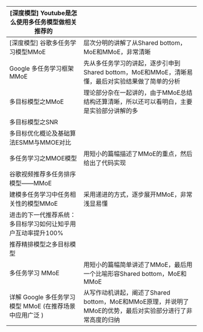 | [深度模型] Youtube是怎么使用多任务模型做相关推荐的           |                                                              |
| ------------------------------------------------------------ | ------------------------------------------------------------ |
| [深度模型] 谷歌多任务学习模型MMoE                            | 层次分明的讲解了从Shared bottom，MoE和MMoE，非常清晰         |
| Google 多任务学习框架 MMoE                                   | 先从多任务学习的讲起，逐步引申到Shared bottom，MoE和MMoE，清晰易懂，最后对实验结果做了简单的分析 |
| 多目标模型之MMoE                                             | 理论部分杂在一起讲的，由于MMoE总结结构还算清晰，所以还可以看明白，主要是实验部分讲解的多 |
| 多目标模型之SNR                                              |                                                              |
| 多目标优化概论及基础算法ESMM与MMOE对比                       |                                                              |
| 多任务学习之MMOE模型                                         | 用短小的篇幅描述了MMoE的重点，然后给出了代码实现             |
| 谷歌视频推荐多任务排序模型——MMoE                             |                                                              |
| 建模多任务学习中任务相关性的模型MMoE                         | 采用递进的方式，逐步展开MMoE，非常浅显易懂                   |
| 进击的下一代推荐系统：多目标学习如何让知乎用户互动率提升100% |                                                              |
| 推荐精排模型之多目标模型                                     |                                                              |
| 多任务学习 MMoE                                              | 用短小的篇幅简单讲述了MMoE，最后用一个比喻形容Shared bottom，MoE和MMoE |
| 详解 Google 多任务学习模型 MMoE (在推荐场景中应用广泛 )      | 从写作动机讲起，阐述了Shared bottom，MoE和MMoE原理，并说明了MMoE的优势，最后对实验部分进行了非常高度的归纳 |


